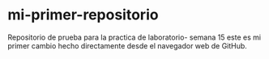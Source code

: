 # mi-primer-repositorio
Repositorio de prueba para la practica de laboratorio- semana 15
este es mi primer cambio hecho directamente desde el navegador web de GitHub.
